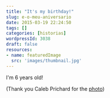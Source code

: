```yaml
---
title: "It's my birthday!"
slug: e-o-meu-aniversario
date: 2015-03-19 22:24:50
tags: []
categories: [historias]
wordpressId: 3038
draft: false
resources:
- name: featuredImage
  src: 'images/thumbnail.jpg'
---
```

I'm 6 years old!

(Thank you Caleb Prichard for the [photo][1])

   [1]: https://www.flickr.com/photos/prichard/2273822879
